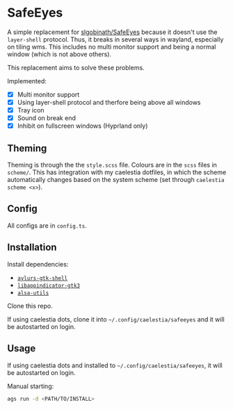 # SafeEyes

A simple replacement for [slgobinath/SafeEyes](https://github.com/slgobinath/SafeEyes) because it doesn't use the `layer-shell` protocol.
Thus, it breaks in several ways in wayland, especially on tiling wms. This includes no multi monitor support and being a normal window (which is not above others).

This replacement aims to solve these problems.

Implemented:

-   [x] Multi monitor support
-   [x] Using layer-shell protocol and therfore being above all windows
-   [x] Tray icon
-   [x] Sound on break end
-   [x] Inhibit on fullscreen windows (Hyprland only)

## Theming

Theming is through the the `style.scss` file. Colours are in the `scss` files in `scheme/`.
This has integration with my caelestia dotfiles, in which the scheme automatically changes based on the system scheme (set through `caelestia scheme <x>`).

## Config

All configs are in `config.ts`.

## Installation

Install dependencies:

-   [`aylurs-gtk-shell`](https://github.com/Aylur/ags)
-   [`libappindicator-gtk3`](https://launchpad.net/libappindicator)
-   [`alsa-utils`](https://github.com/alsa-project/alsa-utils)

Clone this repo.

If using caelestia dots, clone it into `~/.config/caelestia/safeeyes` and it will be autostarted on login.

## Usage

If using caelestia dots and installed to `~/.config/caelestia/safeeyes`, it will be autostarted on login.

Manual starting:

```sh
ags run -d <PATH/TO/INSTALL>
```
